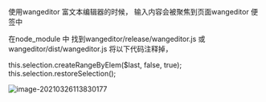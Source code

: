 使用wangeditor 富文本编辑器的时候， 输入内容会被聚焦到页面wangeditor 便签中

在node_module 中 找到wangeditor/release/wangeditor.js 或 wangeditor/dist/wangeditor.js
将以下代码注释掉，

this.selection.createRangeByElem($last, false, true);
this.selection.restoreSelection();

![image-20210326113830177](C:\Users\26910\AppData\Roaming\Typora\typora-user-images\image-20210326113830177.png)